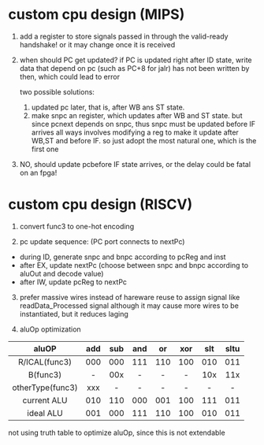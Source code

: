 # custom cpu design (MIPS)

1. add a register to store signals passed in through the valid-ready handshake!
    or it may change once it is received

2. when should PC get updated?
    if PC is updated right after ID state,
    write data that depend on pc (such as PC+8 for jalr) has not been written by then,
    which could lead to error

    two possible solutions:
    1. updated pc later, that is, after WB ans ST state.
    2. make snpc an register, which updates after WB and ST state.
        but since pcnext depends on snpc, thus snpc must be updated before IF arrives
    all ways involves modifying a reg to make it update after WB,ST and before IF.
    so just adopt the most natural one, which is the first one

3. NO, should update pcbefore IF state arrives, or the delay could be fatal on an fpga!

# custom cpu design (RISCV)

1. convert func3 to one-hot encoding

2. pc update sequence: (PC port connects to nextPc)
- during ID, generate snpc and bnpc according to pcReg and inst
- after EX, update nextPc (choose between snpc and bnpc according to aluOut and decode value)
- after IW, update pcReg to nextPc

3. prefer massive wires instead of hareware reuse to assign signal like readData_Processed signal
    although it may cause more wires to be instantiated, but it reduces laging

4. aluOp optimization

|aluOP|add|sub|and|or|xor|slt|sltu|
|:--:|:--:|:--:|:--:|:--:|:--:|:--:|:--:|
|R/ICAL(func3)|000|000|111|110|100|010|011|
|B(func3)|-|00x|-|-|-|10x|11x|
|otherType(func3)|xxx|-|-|-|-|-|-|
|current ALU|010|110|000|001|100|111|011|
|ideal ALU|001|000|111|110|100|010|011|

not using truth table to optimize aluOp, since this is not extendable
